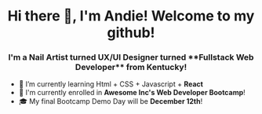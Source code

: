 <!-- ### Hi there -->

<h1 align="center">Hi there 👋, I'm Andie! Welcome to my github!</h1>
<h3 align="center">I'm a Nail Artist turned UX/UI Designer turned **Fullstack Web Developer** from Kentucky!</h3>

- 🌱 I’m currently learning Html + CSS + Javascript + **React**
- 🎒 I'm currently enrolled in **Awesome Inc's Web Developer Bootcamp**!
- 🎓 My final Bootcamp Demo Day will be **December 12th**!

  
<!--
**AndieRowell/AndieRowell** is a ✨ _special_ ✨ repository because its `README.md` (this file) appears on your GitHub profile.

Here are some ideas to get you started:

- 🔭 I’m currently working on ...
- 🌱 I’m currently learning ...
- 👯 I’m looking to collaborate on ...
- 🤔 I’m looking for help with ...
- 💬 Ask me about ...
- 📫 How to reach me: ...
- 😄 Pronouns: ...
- ⚡ Fun fact: ...
-->
